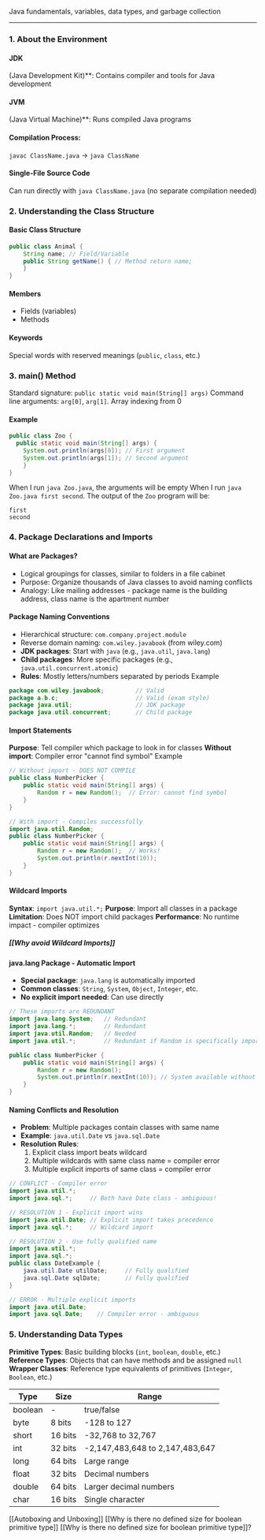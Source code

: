 
Java fundamentals, variables, data types, and garbage collection

---
### 1. About the Environment
#### JDK
(Java Development Kit)**: Contains compiler and tools for Java development
#### JVM
(Java Virtual Machine)**: Runs compiled Java programs
#### Compilation Process:
`javac ClassName.java` → `java ClassName`
#### Single-File Source Code
Can run directly with `java ClassName.java` (no separate compilation needed)
### 2. Understanding the Class Structure
#### Basic Class Structure

```java
public class Animal {
    String name; // Field/Variable 
    public String getName() { // Method return name; 
    }
}
```

#### Members
- Fields (variables)
- Methods
#### Keywords
Special words with reserved meanings (`public`, `class`, etc.)
### 3. main() Method
Standard signature: `public static void main(String[] args)`
Command line arguments: `arg[0]`, `arg[1]`. Array indexing from 0
#### Example
```java
public class Zoo {
  public static void main(String[] args) {
    System.out.println(args[0]); // First argument 
    System.out.println(args[1]); // Second argument 
    }
}
```

When I run `java Zoo.java`, the arguments will be empty
When I run `java Zoo.java first second`. The output of the `Zoo` program will be:
```console
first
second
```

### 4. Package Declarations and Imports

#### What are Packages?
* Logical groupings for classes, similar to folders in a file cabinet
* Purpose: Organize thousands of Java classes to avoid naming conflicts
* Analogy: Like mailing addresses - package name is the building address, class name is the apartment number
#### Package Naming Conventions
* Hierarchical structure: `com.company.project.module`
* Reverse domain naming: `com.wiley.javabook` (from wiley.com)
* **JDK packages**: Start with `java` (e.g., `java.util`, `java.lang`)
* **Child packages**: More specific packages (e.g., `java.util.concurrent.atomic`)
* **Rules**: Mostly letters/numbers separated by periods
Example
```java
package com.wiley.javabook;         // Valid
package a.b.c;                      // Valid (exam style)
package java.util;                  // JDK package
package java.util.concurrent;       // Child package
```
#### Import Statements
**Purpose**: Tell compiler which package to look in for classes
**Without import**: Compiler error "cannot find symbol"
Example
```java
// Without import - DOES NOT COMPILE
public class NumberPicker {
    public static void main(String[] args) {
        Random r = new Random();  // Error: cannot find symbol
    }
}

// With import - Compiles successfully
import java.util.Random;
public class NumberPicker {
    public static void main(String[] args) {
        Random r = new Random();  // Works!
        System.out.println(r.nextInt(10));
    }
}
```
#### Wildcard Imports
**Syntax**: `import java.util.*;`
**Purpose**: Import all classes in a package
**Limitation**: Does NOT import child packages
**Performance**: No runtime impact - compiler optimizes
##### [[Why avoid Wildcard Imports]]
#### java.lang Package - Automatic Import
- **Special package**: `java.lang` is automatically imported
- **Common classes**: `String`, `System`, `Object`, `Integer`, etc.
- **No explicit import needed**: Can use directly
```java
// These imports are REDUNDANT
import java.lang.System;   // Redundant
import java.lang.*;        // Redundant  
import java.util.Random;   // Needed
import java.util.*;        // Redundant if Random is specifically imported

public class NumberPicker {
    public static void main(String[] args) {
        Random r = new Random();
        System.out.println(r.nextInt(10)); // System available without import
    }
}
```
#### Naming Conflicts and Resolution
- **Problem**: Multiple packages contain classes with same name
- **Example**: `java.util.Date` vs `java.sql.Date`
- **Resolution Rules**:
    1. Explicit class import beats wildcard
    2. Multiple wildcards with same class name = compiler error
    3. Multiple explicit imports of same class = compiler error
```java
// CONFLICT - Compiler error
import java.util.*;
import java.sql.*;     // Both have Date class - ambiguous!

// RESOLUTION 1 - Explicit import wins
import java.util.Date; // Explicit import takes precedence
import java.sql.*;     // Wildcard import

// RESOLUTION 2 - Use fully qualified name
import java.util.*;
import java.sql.*;
public class DateExample {
    java.util.Date utilDate;     // Fully qualified
    java.sql.Date sqlDate;       // Fully qualified
}

// ERROR - Multiple explicit imports
import java.util.Date;
import java.sql.Date;    // Compiler error - ambiguous 
```
### 5. Understanding Data Types
**Primitive Types**: Basic building blocks (`int`, `boolean`, `double`, etc.)
**Reference Types**: Objects that can have methods and be assigned `null`
**Wrapper Classes**: Reference type equivalents of primitives (`Integer`, `Boolean`, etc.)

| Type    | Size    | Range                           |
| ------- | ------- | ------------------------------- |
| boolean | -       | true/false                      |
| byte    | 8 bits  | -128 to 127                     |
| short   | 16 bits | -32,768 to 32,767               |
| int     | 32 bits | -2,147,483,648 to 2,147,483,647 |
| long    | 64 bits | Large range                     |
| float   | 32 bits | Decimal numbers                 |
| double  | 64 bits | Larger decimal numbers          |
| char    | 16 bits | Single character                |
[[Autoboxing and Unboxing]]
[[Why is there no defined size for boolean primitive type]]
[[Why is there no defined size for boolean primitive type]]?
